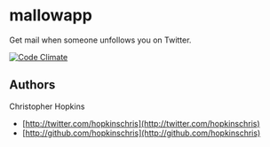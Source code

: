 mallowapp
=========

Get mail when someone unfollows you on Twitter.

[![Code Climate](https://codeclimate.com/badge.png)](https://codeclimate.com/github/hopkinschris/mallowapp)

Authors
-------

Christopher Hopkins

  * [http://twitter.com/hopkinschris](http://twitter.com/hopkinschris)
  * [http://github.com/hopkinschris](http://github.com/hopkinschris)
